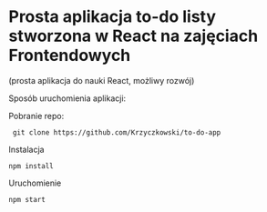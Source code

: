 # Prosta aplikacja to-do listy stworzona w React na zajęciach Frontendowych 
(prosta aplikacja do nauki React, możliwy rozwój)

Sposób uruchomienia aplikacji:

Pobranie repo:
```
 git clone https://github.com/Krzyczkowski/to-do-app
```
Instalacja
```
npm install
```
Uruchomienie
```
npm start
```
